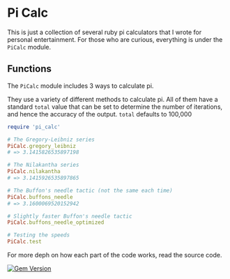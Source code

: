 Pi Calc
=======

This is just a collection of several ruby pi calculators that I wrote for personal entertainment.
For those who are curious, everything is under the ```PiCalc``` module.

Functions
---------

The ```PiCalc``` module includes 3 ways to calculate pi.

They use a variety of different methods to calculate pi. All of them have a standard ```total``` value that can be set to determine the number of iterations, and hence the accuracy of the output. ```total``` defaults to 100,000

```ruby
require 'pi_calc'

# The Gregory-Leibniz series
PiCalc.gregory_leibniz
# => 3.1415826535897198

# The Nilakantha series
PiCalc.nilakantha
# => 3.1415926535897865

# The Buffon's needle tactic (not the same each time)
PiCalc.buffons_needle
# => 3.1600069520152942

# Slightly faster Buffon's needle tactic
PiCalc.buffons_needle_optimized

# Testing the speeds
PiCalc.test
```

For more deph on how each part of the code works, read the source code.

[![Gem Version](https://badge.fury.io/rb/pi_calc.png)](http://badge.fury.io/rb/pi_calc)